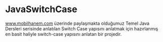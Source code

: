 # JavaSwitchCase

www.mobilhanem.com üzerinde paylaşmakta olduğumuz Temel Java Dersleri serisinde anlatılan Switch Case yapısını anlatmak için hazırlanmış
en basit haliyle switch-case yapısını anlatan bir projedir.
